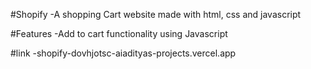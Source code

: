 #Shopify
-A shopping Cart website made with html, css and javascript 

#Features
-Add to cart functionality using Javascript

#link
-shopify-dovhjotsc-aiadityas-projects.vercel.app
